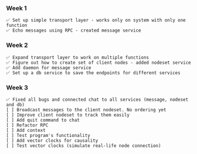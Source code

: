 ### Week 1
    ✅ Set up simple transport layer - works only on system with only one function 
    ✅ Echo messages using RPC - created message service
### Week 2
    ✅ Expand transport layer to work on multiple functions
    ✅ Figure out how to create set of client nodes - added nodeset service
    ✅ Add daemon for message service
    ✅ Set up a db service to save the endpoints for different services 
### Week 3
    ✅ Fixed all bugs and connected chat to all services (message, nodeset and db)
    [ ] Broadcast messages to the client nodeset. No ordering yet
    [ ] Improve client nodeset to track them easily 
    [ ] Add quit command to chat
    [ ] Refactor RPC
    [ ] Add context
    [ ] Test program's functionality   
    [ ] Add vector clocks for causality
    [ ] Test vector clocks (simulate real-life node connection) 